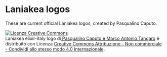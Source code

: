 Laniakea logos
==============

These are current official Laniakea logos, created by Pasqualino Caputo.

<a rel="license" href="http://creativecommons.org/licenses/by-nc-sa/4.0/"><img alt="Licenza Creative Commons" style="border-width:0" src="https://i.creativecommons.org/l/by-nc-sa/4.0/88x31.png" /></a><br /><span xmlns:dct="http://purl.org/dc/terms/" href="http://purl.org/dc/dcmitype/StillImage" property="dct:title" rel="dct:type">Laniakea elixir-italy logo</span> di<a xmlns:cc="http://creativecommons.org/ns#" href="https://github.com/Laniakea-elixir-it/branding/tree/master/laniakea" property="cc:attributionName" rel="cc:attributionURL"> Pasqualino Caputo e Marco Antonio Tangaro</a> è distribuito con Licenza <a rel="license" href="http://creativecommons.org/licenses/by-nc-sa/4.0/">Creative Commons Attribuzione - Non commerciale - Condividi allo stesso modo 4.0 Internazionale</a>.


